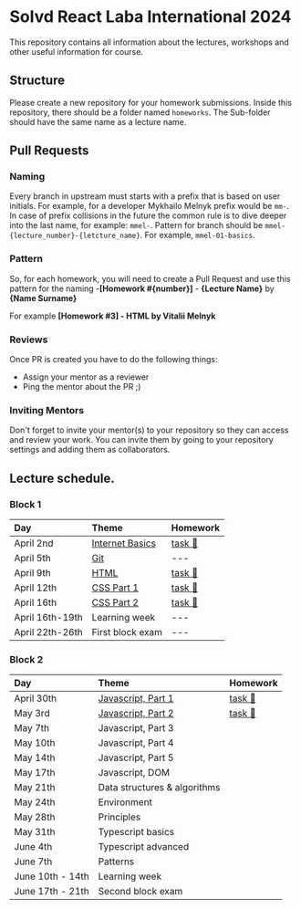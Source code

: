 # Solvd React Laba International 2024

This repository contains all information about the lectures, workshops and other useful information
for course.

## Structure

Please create a new repository for your homework submissions. Inside this repository, there should
be a folder named `homeworks`. The Sub-folder should have the same name as a lecture name.

## Pull Requests

### Naming

Every branch in upstream must starts with a prefix that is based on user initials. For example, for
a developer Mykhailo Melnyk prefix would be `mm-`. In case of prefix collisions in the future the
common rule is to dive deeper into the last name, for example: `mmel-`. Pattern for branch should be
`mmel-{lecture_number}-{letcture_name}`. For example, `mmel-01-basics`.

### Pattern

So, for each homework, you will need to create a Pull Request and use this pattern for the
naming -**[Homework #{number}]** - **{Lecture Name}** by **{Name Surname}**

For example **[Homework #3] - HTML by Vitalii Melnyk**

### Reviews

Once PR is created you have to do the following things:

- Assign your mentor as a reviewer
- Ping the mentor about the PR ;)

### Inviting Mentors

Don't forget to invite your mentor(s) to your repository so they can access and review your work.
You can invite them by going to your repository settings and adding them as collaborators.

## Lecture schedule.

### Block 1

| Day             | Theme                                              | Homework                                      |
| :-------------- | :------------------------------------------------- | :-------------------------------------------- |
| April 2nd       | [Internet Basics](./lectures/01-basics/README.md)  | [task 🔗](./lectures/01-basics/task.md)       |
| April 5th       | [Git](./lectures/02-git/README.md)                 | ---                                           |
| April 9th       | [HTML](./lectures/03-html-basics/README.md)        | [task 🔗](./lectures/03-html-basics/task.md)  |
| April 12th      | [CSS Part 1](./lectures/04-css/README.md)          | [task 🔗](./lectures/04-css/task.md)          |
| April 16th      | [CSS Part 2](./lectures/05-css-advanced/README.md) | [task 🔗](./lectures/05-css-advanced/task.md) |
| April 16th-19th | Learning week                                      | ---                                           |
| April 22th-26th | First block exam                                   | ---                                           |

### Block 2

| Day              | Theme                                                     | Homework                                     |
| :--------------- | :-------------------------------------------------------- | :------------------------------------------- |
| April 30th       | [Javascript, Part 1](./lectures/06-js-basics-1/README.md) | [task 🔗](./lectures/06-js-basics-1/task.md) |
| May 3rd          | [Javascript, Part 2](./lectures/07-js-basics-2/README.md) | [task 🔗](./lectures/07-js-basics-2/task.md) |
| May 7th          | Javascript, Part 3                                        |                                              |
| May 10th         | Javascript, Part 4                                        |                                              |
| May 14th         | Javascript, Part 5                                        |                                              |
| May 17th         | Javascript, DOM                                           |                                              |
| May 21th         | Data structures & algorithms                              |                                              |
| May 24th         | Environment                                               |                                              |
| May 28th         | Principles                                                |                                              |
| May 31th         | Typescript basics                                         |                                              |
| June 4th         | Typescript advanced                                       |                                              |
| June 7th         | Patterns                                                  |                                              |
| June 10th - 14th | Learning week                                             |                                              |
| June 17th - 21th | Second block exam                                         |                                              |
